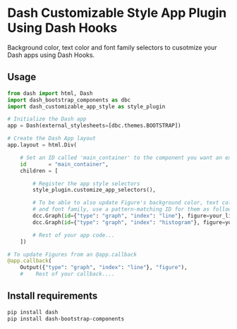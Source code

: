 # Dash Customizable Style App Plugin Using Dash Hooks

Background color, text color and font family selectors to cusotmize your Dash apps using Dash Hooks.

## Usage

```python
from dash import html, Dash
import dash_bootstrap_components as dbc
import dash_customizable_app_style as style_plugin

# Initialize the Dash app
app = Dash(external_stylesheets=[dbc.themes.BOOTSTRAP])

# Create the Dash App layout
app.layout = html.Div(

    # Set an ID called 'main_container' to the component you want an exchangeable background color, text color and font family
    id       = "main_container",
    children = [

        # Register the app style selectors
        style_plugin.customize_app_selectors(),

        # To be able to also update Figure's background color, text color
        # and font family, use a pattern-matching ID for them as following.
        dcc.Graph(id={"type": "graph", "index": "line"}, figure=your_line_figure_here),
        dcc.Graph(id={"type": "graph", "index": "histogram"}, figure=your_histogram_figure_here)

        # Rest of your app code...
    ])

# To update Figures from an @app.callback
@app.callback(
    Output({"type": "graph", "index": "line"}, "figure"),
    #    Rest of your callback....
```

## Install requirements

```bash
pip install dash
pip install dash-bootstrap-components
```
